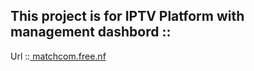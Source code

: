 ## This project is for IPTV Platform with management dashbord  ::

 Url ::[ matchcom.free.nf](https://matchcom.free.nf/?i=1)



